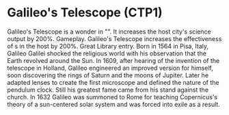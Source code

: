 # Galileo's Telescope (CTP1)

Galileo's Telescope is a wonder in "". It increases the host city's science output by 200%.
Gameplay.
Galileo's Telescope increases the effectiveness of s in the host by 200%.
Great Library entry.
Born in 1564 in Pisa, Italy, Galileo Galilei shocked the religious world with his observation that the Earth revolved around the Sun. In 1609, after hearing of the invention of the telescope in Holland, Galileo engineered an improved version for himself, soon discovering the rings of Saturn and the moons of Jupiter. Later he adapted lenses to create the first microscope and defined the nature of the pendulum clock. Still his greatest fame came from his stand against the church. In 1632 Galileo was summoned to Rome for teaching Copernicus's theory of a sun-centered solar system and was forced into exile as a result.